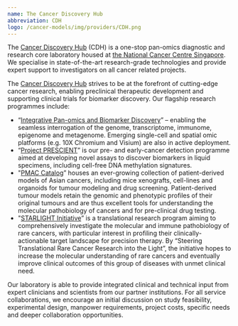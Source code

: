 ```yaml
---
name: The Cancer Discovery Hub
abbreviation: CDH
logo: /cancer-models/img/providers/CDH.png
---
```


The [Cancer Discovery Hub](https://www.cancerdiscoveryhub.com/) (CDH) is a one-stop pan-omics diagnostic and research core laboratory housed at [the National Cancer Centre Singapore](https://www.nccs.com.sg/). We specialise in state-of-the-art research-grade technologies and provide expert support to investigators on all cancer related projects.

The [Cancer Discovery Hub](https://www.cancerdiscoveryhub.com/) strives to be at the forefront of cutting-edge cancer research, enabling preclinical therapeutic development and supporting clinical trials for biomarker discovery. Our flagship research programmes include:

- “[Integrative Pan-omics and Biomarker Discovery](https://www.cancerdiscoveryhub.com/panomics)” – enabling the seamless interrogation of the genome, transcriptome, immunome, epigenome and metagenome. Emerging single-cell and spatial omic platforms (e.g. 10X Chromium and Visium) are also in active deployment.
- “[Project PRESCIENT](https://www.cancerdiscoveryhub.com/projectprescient)” is our pre- and early-cancer detection programme aimed at developing novel assays to discover biomarkers in liquid specimens, including cell-free DNA methylation signatures.
- "[PMAC Catalog](https://www.cancerdiscoveryhub.com/pmac)” houses an ever-growing collection of patient-derived models of Asian cancers, including mice xenografts, cell-lines and organoids for tumour modeling and drug screening. Patient-derived tumour models retain the genomic and phenotypic profiles of their original tumours and are thus excellent tools for understanding the molecular pathobiology of cancers and for pre-clinical drug testing.
- "[STARLIGHT Initiative](https://www.cancerdiscoveryhub.com/starlightinitiative)”  is a translational research program aiming to comprehensively investigate the molecular and immune pathobiology of rare cancers, with particular interest in profiling their clinically-actionable target landscape for precision therapy. By “Steering Translational Rare Cancer Research into the Light”, the initiative hopes to increase the molecular understanding of rare cancers and eventually improve clinical outcomes of this group of diseases with unmet clinical need.

Our laboratory is able to provide integrated clinical and technical input from expert clinicians and scientists from our partner institutions. For all service collaborations, we encourage an initial discussion on study feasibility, experimental design, manpower requirements, project costs, specific needs and deeper collaboration opportunities.